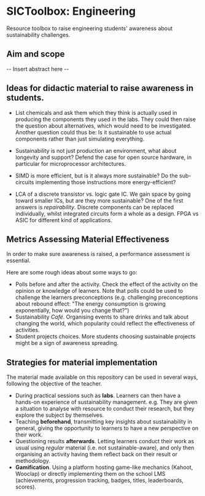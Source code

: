 # SICToolbox: Engineering

Resource toolbox to raise engineering students' awareness about sustainability challenges.

## Aim and scope

-- Insert abstract here --

## Ideas for didactic material to raise awareness in students.

- List chemicals and ask them which they think is actually used in producing the components they used in the labs.
They could then raise the question about alternatives, which would need to be investigated.
Another question could thus be: Is it sustainable to use actual components rather than just simulating everything.

- Sustainability is not just production an environment, what about longevity and support?
Defend the case for open source hardware, in particular for microprocessor architectures.

- SIMD is more efficient, but is it always more sustainable? Do the sub-circuits implementing those instructions more energy-efficient?

- LCA of a discrete transistor vs. logic gate IC. We gain space by going toward smaller ICs, but are they more sustainable?
One of the first answers is *repairability*. Discrete components can be replaced individually, whilst integrated circuits form a whole as a design.
FPGA vs ASIC for different kind of applications.

## Metrics Assessing Material Effectiveness
In order to make sure awareness is raised, a performance assessment is essential.

Here are some rough ideas about some ways to go:
- Polls before and after the activity. Check the effect of the activity on the opinion or knowledge of learners.
Note that polls could be used to challenge the learners preconceptions (e.g. challenging preconceptions about rebound effect: "The energy consumption is growing exponentially, how would you change that?")
- Sustainability *Café*. Organising events to share drinks and talk about changing the world, which popularity could reflect the effectiveness of activities.
- Student projects choices. More students choosing sustainable projects might be a sign of awareness spreading.

## Strategies for material implementation
The material made available on this repository can be used in several ways, following the objective of the teacher.

- During practical sessions such as **labs**. Learners can then have a hands-on experience of sustainability management. e.g. They are given a situation to analyse with resource to conduct their research, but they explore the subject by themselves.
- Teaching **beforehand**, transmitting key insights about sustainability in general, giving the opportunity to learners to have a new perspective on their work.
- Questioning results **afterwards**. Letting learners conduct their work as usual using *regular* material (i.e. not sustainable-aware), and only then organising an activity having them reflect back on their result or methodology.
- **Gamification**. Using a platform hosting game-like mechanics (Kahoot, Wooclap) or directly implementing them on the school LMS (achievements, progression tracking, badges, titles, leaderboards, scores).


